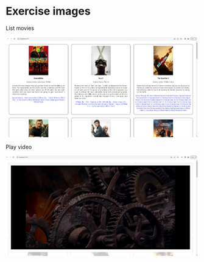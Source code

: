 # Exercise images

List movies  

![initial state](listview.png)  

Play video

![play video](videoscreen.png)  
